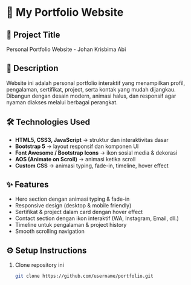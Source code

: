 # 🚀 My Portfolio Website

## 📌 Project Title
Personal Portfolio Website - Johan Krisbima Abi  

## 📝 Description
Website ini adalah personal portfolio interaktif yang menampilkan profil, pengalaman, sertifikat, project, serta kontak yang mudah dijangkau. Dibangun dengan desain modern, animasi halus, dan responsif agar nyaman diakses melalui berbagai perangkat.  

## 🛠️ Technologies Used
- **HTML5, CSS3, JavaScript** → struktur dan interaktivitas dasar  
- **Bootstrap 5** → layout responsif dan komponen UI  
- **Font Awesome / Bootstrap Icons** → ikon sosial media & dekorasi  
- **AOS (Animate on Scroll)** → animasi ketika scroll  
- **Custom CSS** → animasi typing, fade-in, timeline, hover effect  

## ✨ Features
- Hero section dengan animasi typing & fade-in  
- Responsive design (desktop & mobile friendly)  
- Sertifikat & project dalam card dengan hover effect  
- Contact section dengan ikon interaktif (WA, Instagram, Email, dll.)  
- Timeline untuk pengalaman & project history  
- Smooth scrolling navigation  

## ⚙️ Setup Instructions
1. Clone repository ini  
   ```bash
   git clone https://github.com/username/portfolio.git
